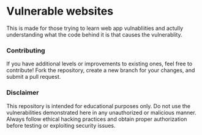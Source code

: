 # Vulnerable websites
This is made for those trying to learn web app vulnabliities and actully understanding what the code behind it is that causes the vulnerablity.



### Contributing
If you have additional levels or improvements to existing ones, feel free to contribute! Fork the repository, create a new branch for your changes, and submit a pull request.

### Disclaimer
This repository is intended for educational purposes only. Do not use the vulnerabilities demonstrated here in any unauthorized or malicious manner. Always follow ethical hacking practices and obtain proper authorization before testing or exploiting security issues.

